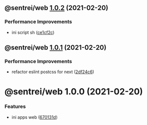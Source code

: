 ## @sentrei/web [1.0.2](https://github.com/sentrei/sentrei/compare/@sentrei/web@1.0.1...@sentrei/web@1.0.2) (2021-02-20)

### Performance Improvements

- ini script sh ([ce1cf2c](https://github.com/sentrei/sentrei/commit/ce1cf2c0d28daa2f5d639acd76bb8f8dfea3e2e5))

## @sentrei/web [1.0.1](https://github.com/sentrei/sentrei/compare/@sentrei/web@1.0.0...@sentrei/web@1.0.1) (2021-02-20)

### Performance Improvements

- refactor eslint postcss for next ([2df24c6](https://github.com/sentrei/sentrei/commit/2df24c60b38a9339ebcbda00a5c91650faf5e036))

# @sentrei/web 1.0.0 (2021-02-20)

### Features

- ini apps web ([670131d](https://github.com/sentrei/sentrei/commit/670131d0ff55ee6f97289a175c35a2b5d1532efa))

